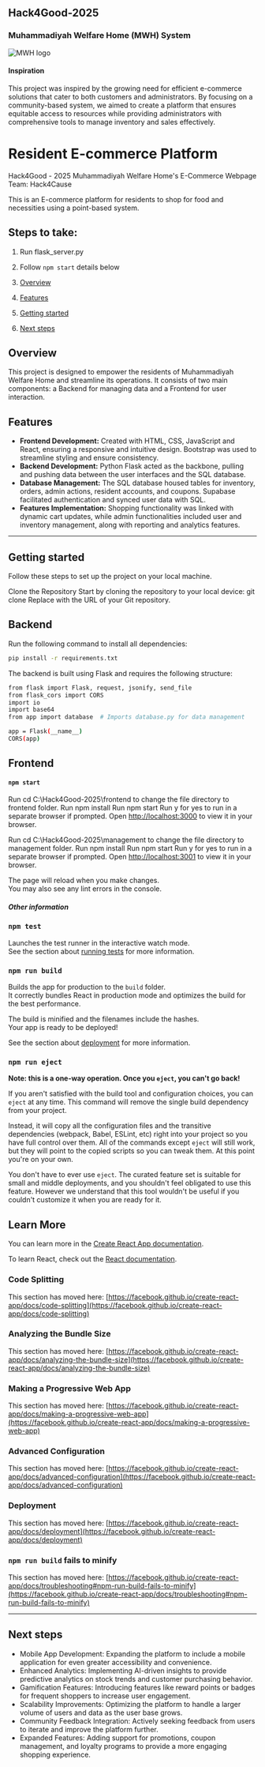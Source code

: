 
## Hack4Good-2025

### Muhammadiyah Welfare Home (MWH) System 
![MWH logo](https://mwh.muhammadiyah.org.sg/wp-content/uploads/2021/06/MWHLOGO-2021-01.png)

#### Inspiration 
This project was inspired by the growing need for efficient e-commerce solutions that cater to both customers and administrators. By focusing on a community-based system, we aimed to create a platform that ensures equitable access to resources while providing administrators with comprehensive tools to manage inventory and sales effectively.

# Resident E-commerce Platform

Hack4Good - 2025 Muhammadiyah Welfare Home's E-Commerce Webpage
Team: Hack4Cause

This is an E-commerce platform for residents to shop for food and necessities using a point-based system.

## Steps to take:

1. Run flask_server.py
2. Follow `npm start` details below

1. [Overview](#overview)
2. [Features](#features)
3. [Getting started](#getting-started)
4. [Next steps](#next-steps)

## Overview
This project is designed to empower the residents of Muhammadiyah Welfare Home and streamline its operations. It consists of two main components: a Backend for managing data and a Frontend for user interaction.


## Features

- **Frontend Development:** Created with HTML, CSS, JavaScript and React, ensuring a responsive and intuitive design. Bootstrap was used to streamline styling and ensure consistency.
- **Backend Development:**  Python Flask acted as the backbone, pulling and pushing data between the user interfaces and the SQL database.
- **Database Management:** The SQL database housed tables for inventory, orders, admin actions, resident accounts, and coupons. Supabase facilitated authentication and synced user data with SQL.
- **Features Implementation:** Shopping functionality was linked with dynamic cart updates, while admin functionalities included user and inventory management, along with reporting and analytics features.


---

## Getting started
Follow these steps to set up the project on your local machine. 

Clone the Repository
Start by cloning the repository to your local device:
git clone <repository-url>
Replace with the URL of your Git repository.


## Backend
Run the following command to install all dependencies:
```bash
pip install -r requirements.txt
```
The backend is built using Flask and requires the following structure:
```bash
from flask import Flask, request, jsonify, send_file
from flask_cors import CORS
import io
import base64
from app import database  # Imports database.py for data management

app = Flask(__name__)
CORS(app)
```



## Frontend 

#### `npm start`

Run cd C:\Hack4Good-2025\frontend to change the file directory to frontend folder.
Run npm install
Run npm start 
Run y for yes to run in a separate browser if prompted.
Open [http://localhost:3000](http://localhost:3000) to view it in your browser.

Run cd C:\Hack4Good-2025\management to change the file directory to management folder.
Run npm install
Run npm start 
Run y for yes to run in a separate browser if prompted.
Open [http://localhost:3001](http://localhost:3001) to view it in your browser.

The page will reload when you make changes.\
You may also see any lint errors in the console.

##### Other information 

### `npm test`

Launches the test runner in the interactive watch mode.\
See the section about [running tests](https://facebook.github.io/create-react-app/docs/running-tests) for more information.

### `npm run build`

Builds the app for production to the `build` folder.\
It correctly bundles React in production mode and optimizes the build for the best performance.

The build is minified and the filenames include the hashes.\
Your app is ready to be deployed!

See the section about [deployment](https://facebook.github.io/create-react-app/docs/deployment) for more information.

### `npm run eject`

**Note: this is a one-way operation. Once you `eject`, you can't go back!**

If you aren't satisfied with the build tool and configuration choices, you can `eject` at any time. This command will remove the single build dependency from your project.

Instead, it will copy all the configuration files and the transitive dependencies (webpack, Babel, ESLint, etc) right into your project so you have full control over them. All of the commands except `eject` will still work, but they will point to the copied scripts so you can tweak them. At this point you're on your own.

You don't have to ever use `eject`. The curated feature set is suitable for small and middle deployments, and you shouldn't feel obligated to use this feature. However we understand that this tool wouldn't be useful if you couldn't customize it when you are ready for it.

## Learn More

You can learn more in the [Create React App documentation](https://facebook.github.io/create-react-app/docs/getting-started).

To learn React, check out the [React documentation](https://reactjs.org/).

### Code Splitting

This section has moved here: [https://facebook.github.io/create-react-app/docs/code-splitting](https://facebook.github.io/create-react-app/docs/code-splitting)

### Analyzing the Bundle Size

This section has moved here: [https://facebook.github.io/create-react-app/docs/analyzing-the-bundle-size](https://facebook.github.io/create-react-app/docs/analyzing-the-bundle-size)

### Making a Progressive Web App

This section has moved here: [https://facebook.github.io/create-react-app/docs/making-a-progressive-web-app](https://facebook.github.io/create-react-app/docs/making-a-progressive-web-app)

### Advanced Configuration

This section has moved here: [https://facebook.github.io/create-react-app/docs/advanced-configuration](https://facebook.github.io/create-react-app/docs/advanced-configuration)

### Deployment

This section has moved here: [https://facebook.github.io/create-react-app/docs/deployment](https://facebook.github.io/create-react-app/docs/deployment)

### `npm run build` fails to minify

This section has moved here: [https://facebook.github.io/create-react-app/docs/troubleshooting#npm-run-build-fails-to-minify](https://facebook.github.io/create-react-app/docs/troubleshooting#npm-run-build-fails-to-minify)

---

## Next steps
- Mobile App Development: Expanding the platform to include a mobile application for even greater accessibility and convenience.
- Enhanced Analytics: Implementing AI-driven insights to provide predictive analytics on stock trends and customer purchasing behavior.
- Gamification Features: Introducing features like reward points or badges for frequent shoppers to increase user engagement.
- Scalability Improvements: Optimizing the platform to handle a larger volume of users and data as the user base grows.
- Community Feedback Integration: Actively seeking feedback from users to iterate and improve the platform further.
- Expanded Features: Adding support for promotions, coupon management, and loyalty programs to provide a more engaging shopping experience.
